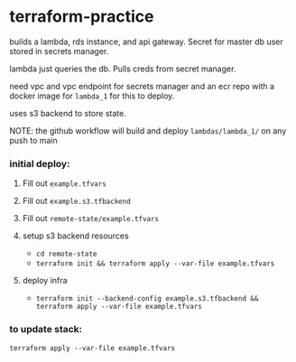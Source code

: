 # terraform-practice

builds a lambda, rds instance, and api gateway. Secret for master db user stored in secrets manager.

lambda just queries the db. Pulls creds from secret manager.

need vpc and vpc endpoint for secrets manager and an ecr repo with a docker image for `lambda_1` for this to deploy.

uses s3 backend to store state.


NOTE: the github workflow will build and deploy `lambdas/lambda_1/` on any push to main


### initial deploy:
1. Fill out `example.tfvars`
2. Fill out `example.s3.tfbackend`
3. Fill out `remote-state/example.tfvars`

4. setup s3 backend resources
    - `cd remote-state`
    - `terraform init && terraform apply --var-file example.tfvars`

5. deploy infra
    - `terraform init --backend-config example.s3.tfbackend && terraform apply --var-file example.tfvars`

### to update stack:
`terraform apply --var-file example.tfvars`

